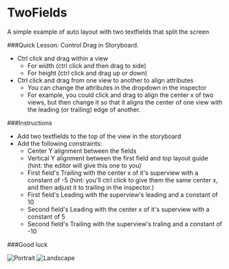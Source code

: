 TwoFields
=========

A simple example of auto layout with two textfields that split the screen

###Quick Lesson: Control Drag in Storyboard.
- Ctrl click and drag within a view 
  - For width (ctrl click and then drag to side) 
  - For height (ctrl click and drag up or down)
- Ctrl click and drag from one view to another to align attributes
  - You can change the attributes in the dropdown in the inspector
  - For example, you could click and drag to align the center x of two views, but then change it so that it aligns the center of one view with the leading (or trailing) edge of another.

###Instructions

- Add two textfields to the top of the view in the storyboard
- Add the following constraints:
  - Center Y alignment between the fields
  - Vertical Y alignment between the first field and top layout guide (hint: the editor will give this one to you)
  - First field's Trailing with the center x of it's superview with a constant of -5 (hint: you'll ctrl click to give them the same center x, and then adjust it to trailing in the inspector.)
  - First field's Leading with the superview's leading and a constant of 10
  - Second field's Leading with the center x of it's superview with a constant of 5
  - Second field's Trailing with the superview's traling and a constant of -10

###Good luck

![Portrait](http://f.cl.ly/items/1V2s0I3w2O37220R272S/Portrait.png)
![Landscape](http://f.cl.ly/items/0W3t3c0Z0e1z3u1Y0j3A/Landscape.png)
